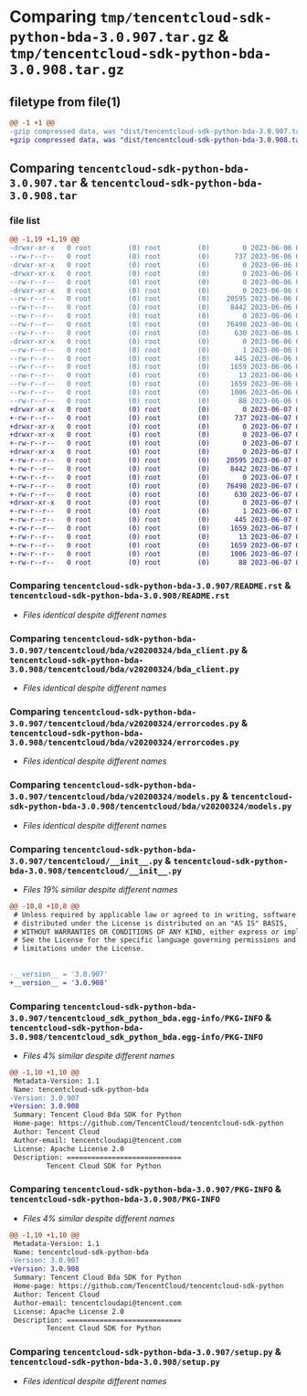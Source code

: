 # Comparing `tmp/tencentcloud-sdk-python-bda-3.0.907.tar.gz` & `tmp/tencentcloud-sdk-python-bda-3.0.908.tar.gz`

## filetype from file(1)

```diff
@@ -1 +1 @@
-gzip compressed data, was "dist/tencentcloud-sdk-python-bda-3.0.907.tar", last modified: Tue Jun  6 02:19:09 2023, max compression
+gzip compressed data, was "dist/tencentcloud-sdk-python-bda-3.0.908.tar", last modified: Wed Jun  7 00:17:12 2023, max compression
```

## Comparing `tencentcloud-sdk-python-bda-3.0.907.tar` & `tencentcloud-sdk-python-bda-3.0.908.tar`

### file list

```diff
@@ -1,19 +1,19 @@
-drwxr-xr-x   0 root         (0) root         (0)        0 2023-06-06 02:19:09.000000 tencentcloud-sdk-python-bda-3.0.907/
--rw-r--r--   0 root         (0) root         (0)      737 2023-06-06 02:19:09.000000 tencentcloud-sdk-python-bda-3.0.907/README.rst
-drwxr-xr-x   0 root         (0) root         (0)        0 2023-06-06 02:19:09.000000 tencentcloud-sdk-python-bda-3.0.907/tencentcloud/
-drwxr-xr-x   0 root         (0) root         (0)        0 2023-06-06 02:19:09.000000 tencentcloud-sdk-python-bda-3.0.907/tencentcloud/bda/
--rw-r--r--   0 root         (0) root         (0)        0 2023-06-06 02:19:09.000000 tencentcloud-sdk-python-bda-3.0.907/tencentcloud/bda/__init__.py
-drwxr-xr-x   0 root         (0) root         (0)        0 2023-06-06 02:19:09.000000 tencentcloud-sdk-python-bda-3.0.907/tencentcloud/bda/v20200324/
--rw-r--r--   0 root         (0) root         (0)    20595 2023-06-06 02:19:09.000000 tencentcloud-sdk-python-bda-3.0.907/tencentcloud/bda/v20200324/bda_client.py
--rw-r--r--   0 root         (0) root         (0)     8442 2023-06-06 02:19:09.000000 tencentcloud-sdk-python-bda-3.0.907/tencentcloud/bda/v20200324/errorcodes.py
--rw-r--r--   0 root         (0) root         (0)        0 2023-06-06 02:19:09.000000 tencentcloud-sdk-python-bda-3.0.907/tencentcloud/bda/v20200324/__init__.py
--rw-r--r--   0 root         (0) root         (0)    76498 2023-06-06 02:19:09.000000 tencentcloud-sdk-python-bda-3.0.907/tencentcloud/bda/v20200324/models.py
--rw-r--r--   0 root         (0) root         (0)      630 2023-06-06 02:19:09.000000 tencentcloud-sdk-python-bda-3.0.907/tencentcloud/__init__.py
-drwxr-xr-x   0 root         (0) root         (0)        0 2023-06-06 02:19:09.000000 tencentcloud-sdk-python-bda-3.0.907/tencentcloud_sdk_python_bda.egg-info/
--rw-r--r--   0 root         (0) root         (0)        1 2023-06-06 02:19:09.000000 tencentcloud-sdk-python-bda-3.0.907/tencentcloud_sdk_python_bda.egg-info/dependency_links.txt
--rw-r--r--   0 root         (0) root         (0)      445 2023-06-06 02:19:09.000000 tencentcloud-sdk-python-bda-3.0.907/tencentcloud_sdk_python_bda.egg-info/SOURCES.txt
--rw-r--r--   0 root         (0) root         (0)     1659 2023-06-06 02:19:09.000000 tencentcloud-sdk-python-bda-3.0.907/tencentcloud_sdk_python_bda.egg-info/PKG-INFO
--rw-r--r--   0 root         (0) root         (0)       13 2023-06-06 02:19:09.000000 tencentcloud-sdk-python-bda-3.0.907/tencentcloud_sdk_python_bda.egg-info/top_level.txt
--rw-r--r--   0 root         (0) root         (0)     1659 2023-06-06 02:19:09.000000 tencentcloud-sdk-python-bda-3.0.907/PKG-INFO
--rw-r--r--   0 root         (0) root         (0)     1006 2023-06-06 02:19:09.000000 tencentcloud-sdk-python-bda-3.0.907/setup.py
--rw-r--r--   0 root         (0) root         (0)       88 2023-06-06 02:19:09.000000 tencentcloud-sdk-python-bda-3.0.907/setup.cfg
+drwxr-xr-x   0 root         (0) root         (0)        0 2023-06-07 00:17:12.000000 tencentcloud-sdk-python-bda-3.0.908/
+-rw-r--r--   0 root         (0) root         (0)      737 2023-06-07 00:17:12.000000 tencentcloud-sdk-python-bda-3.0.908/README.rst
+drwxr-xr-x   0 root         (0) root         (0)        0 2023-06-07 00:17:12.000000 tencentcloud-sdk-python-bda-3.0.908/tencentcloud/
+drwxr-xr-x   0 root         (0) root         (0)        0 2023-06-07 00:17:12.000000 tencentcloud-sdk-python-bda-3.0.908/tencentcloud/bda/
+-rw-r--r--   0 root         (0) root         (0)        0 2023-06-07 00:17:12.000000 tencentcloud-sdk-python-bda-3.0.908/tencentcloud/bda/__init__.py
+drwxr-xr-x   0 root         (0) root         (0)        0 2023-06-07 00:17:12.000000 tencentcloud-sdk-python-bda-3.0.908/tencentcloud/bda/v20200324/
+-rw-r--r--   0 root         (0) root         (0)    20595 2023-06-07 00:17:12.000000 tencentcloud-sdk-python-bda-3.0.908/tencentcloud/bda/v20200324/bda_client.py
+-rw-r--r--   0 root         (0) root         (0)     8442 2023-06-07 00:17:12.000000 tencentcloud-sdk-python-bda-3.0.908/tencentcloud/bda/v20200324/errorcodes.py
+-rw-r--r--   0 root         (0) root         (0)        0 2023-06-07 00:17:12.000000 tencentcloud-sdk-python-bda-3.0.908/tencentcloud/bda/v20200324/__init__.py
+-rw-r--r--   0 root         (0) root         (0)    76498 2023-06-07 00:17:12.000000 tencentcloud-sdk-python-bda-3.0.908/tencentcloud/bda/v20200324/models.py
+-rw-r--r--   0 root         (0) root         (0)      630 2023-06-07 00:17:12.000000 tencentcloud-sdk-python-bda-3.0.908/tencentcloud/__init__.py
+drwxr-xr-x   0 root         (0) root         (0)        0 2023-06-07 00:17:12.000000 tencentcloud-sdk-python-bda-3.0.908/tencentcloud_sdk_python_bda.egg-info/
+-rw-r--r--   0 root         (0) root         (0)        1 2023-06-07 00:17:12.000000 tencentcloud-sdk-python-bda-3.0.908/tencentcloud_sdk_python_bda.egg-info/dependency_links.txt
+-rw-r--r--   0 root         (0) root         (0)      445 2023-06-07 00:17:12.000000 tencentcloud-sdk-python-bda-3.0.908/tencentcloud_sdk_python_bda.egg-info/SOURCES.txt
+-rw-r--r--   0 root         (0) root         (0)     1659 2023-06-07 00:17:12.000000 tencentcloud-sdk-python-bda-3.0.908/tencentcloud_sdk_python_bda.egg-info/PKG-INFO
+-rw-r--r--   0 root         (0) root         (0)       13 2023-06-07 00:17:12.000000 tencentcloud-sdk-python-bda-3.0.908/tencentcloud_sdk_python_bda.egg-info/top_level.txt
+-rw-r--r--   0 root         (0) root         (0)     1659 2023-06-07 00:17:12.000000 tencentcloud-sdk-python-bda-3.0.908/PKG-INFO
+-rw-r--r--   0 root         (0) root         (0)     1006 2023-06-07 00:17:12.000000 tencentcloud-sdk-python-bda-3.0.908/setup.py
+-rw-r--r--   0 root         (0) root         (0)       88 2023-06-07 00:17:12.000000 tencentcloud-sdk-python-bda-3.0.908/setup.cfg
```

### Comparing `tencentcloud-sdk-python-bda-3.0.907/README.rst` & `tencentcloud-sdk-python-bda-3.0.908/README.rst`

 * *Files identical despite different names*

### Comparing `tencentcloud-sdk-python-bda-3.0.907/tencentcloud/bda/v20200324/bda_client.py` & `tencentcloud-sdk-python-bda-3.0.908/tencentcloud/bda/v20200324/bda_client.py`

 * *Files identical despite different names*

### Comparing `tencentcloud-sdk-python-bda-3.0.907/tencentcloud/bda/v20200324/errorcodes.py` & `tencentcloud-sdk-python-bda-3.0.908/tencentcloud/bda/v20200324/errorcodes.py`

 * *Files identical despite different names*

### Comparing `tencentcloud-sdk-python-bda-3.0.907/tencentcloud/bda/v20200324/models.py` & `tencentcloud-sdk-python-bda-3.0.908/tencentcloud/bda/v20200324/models.py`

 * *Files identical despite different names*

### Comparing `tencentcloud-sdk-python-bda-3.0.907/tencentcloud/__init__.py` & `tencentcloud-sdk-python-bda-3.0.908/tencentcloud/__init__.py`

 * *Files 19% similar despite different names*

```diff
@@ -10,8 +10,8 @@
 # Unless required by applicable law or agreed to in writing, software
 # distributed under the License is distributed on an "AS IS" BASIS,
 # WITHOUT WARRANTIES OR CONDITIONS OF ANY KIND, either express or implied.
 # See the License for the specific language governing permissions and
 # limitations under the License.
 
 
-__version__ = '3.0.907'
+__version__ = '3.0.908'
```

### Comparing `tencentcloud-sdk-python-bda-3.0.907/tencentcloud_sdk_python_bda.egg-info/PKG-INFO` & `tencentcloud-sdk-python-bda-3.0.908/tencentcloud_sdk_python_bda.egg-info/PKG-INFO`

 * *Files 4% similar despite different names*

```diff
@@ -1,10 +1,10 @@
 Metadata-Version: 1.1
 Name: tencentcloud-sdk-python-bda
-Version: 3.0.907
+Version: 3.0.908
 Summary: Tencent Cloud Bda SDK for Python
 Home-page: https://github.com/TencentCloud/tencentcloud-sdk-python
 Author: Tencent Cloud
 Author-email: tencentcloudapi@tencent.com
 License: Apache License 2.0
 Description: ============================
         Tencent Cloud SDK for Python
```

### Comparing `tencentcloud-sdk-python-bda-3.0.907/PKG-INFO` & `tencentcloud-sdk-python-bda-3.0.908/PKG-INFO`

 * *Files 4% similar despite different names*

```diff
@@ -1,10 +1,10 @@
 Metadata-Version: 1.1
 Name: tencentcloud-sdk-python-bda
-Version: 3.0.907
+Version: 3.0.908
 Summary: Tencent Cloud Bda SDK for Python
 Home-page: https://github.com/TencentCloud/tencentcloud-sdk-python
 Author: Tencent Cloud
 Author-email: tencentcloudapi@tencent.com
 License: Apache License 2.0
 Description: ============================
         Tencent Cloud SDK for Python
```

### Comparing `tencentcloud-sdk-python-bda-3.0.907/setup.py` & `tencentcloud-sdk-python-bda-3.0.908/setup.py`

 * *Files identical despite different names*

